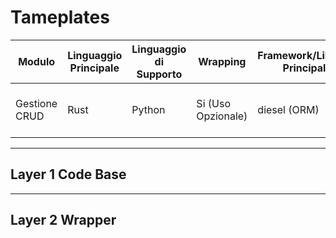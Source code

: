# Tameplates

| Modulo        | Linguaggio Principale | Linguaggio di Supporto | Wrapping           | Framework/Librerie Principali | Considerazioni per lo Sviluppo<br>                     |
| ------------- | --------------------- | ---------------------- | ------------------ | ----------------------------- | ------------------------------------------------------ |
| Gestione CRUD | Rust                  | Python                 | Si (Uso Opzionale) | diesel (ORM)                  | Design pattern Repository, astrazione del database<br> |

---

## Layer 1 Code Base

---

## Layer 2 Wrapper